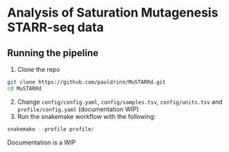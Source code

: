 Analysis of Saturation Mutagenesis STARR-seq data
===

## Running the pipeline
1. Clone the repo
```sh
git clone https://github.com/pauldrinn/MuSTARRd.git
cd MuSTARRd
```
2. Change `config/config.yaml`, `config/samples.tsv`, `config/units.tsv` and `profile/config.yaml` (documentation WIP)
3. Run the snakemake workflow with the following:
```py
snakemake --profile profile/ 
```

Documentation is a WIP
